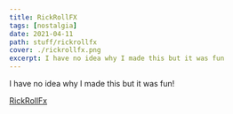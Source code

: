 ```yaml
---
title: RickRollFX
tags: [nostalgia]
date: 2021-04-11
path: stuff/rickrollfx
cover: ./rickrollfx.png
excerpt: I have no idea why I made this but it was fun
---
```


I have no idea why I made this but it was fun!

[RickRollFx](https://rickrollfx.surge.sh/)